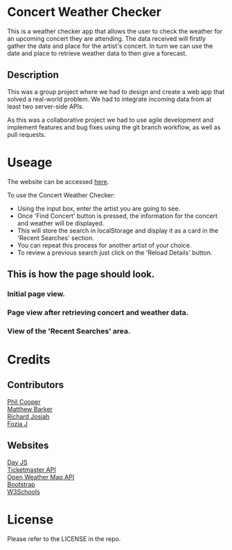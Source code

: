 # Concert Weather Checker

This is a weather checker app that allows the user to check the weather for an upcoming concert they are attending. The data received will firstly gather the date and place for the artist's concert. In turn we can use the date and place to retrieve weather data to then give a forecast.

## Description

This was a group project where we had to design and create a web app that solved a real-world problem. We had to integrate incoming data from at least two server-side APIs.

As this was a collaborative project we had to use agile development and implement features and bug fixes using the git branch workflow, as well as pull requests.

# Useage

The website can be accessed [here](https://philc7.github.io/is-it-dry/).

To use the Concert Weather Checker:

- Using the input box, enter the artist you are going to see.
- Once 'Find Concert' button is pressed, the information for the concert and weather will be displayed.
- This will store the search in localStorage and display it as a card in the 'Recent Searches' section.
- You can repeat this process for another artist of your choice.
- To review a previous search just click on the 'Reload Details' button.

## This is how the page should look.

### Initial page view.

### Page view after retrieving concert and weather data.

### View of the 'Recent Searches' area.

# Credits

## Contributors

[Phil Cooper](https://github.com/PhilC7)<br>
[Matthew Barker](https://github.com/mbarkz)<br>
[Richard Josiah](https://github.com/Richard105247908)<br>
[Fozia J](https://github.com/fj010101)

## Websites

[Day JS](https://day.js.org/) <br>
[Ticketmaster API](https://developer.ticketmaster.com)<br>
[Open Weather Map API](https://openweathermap.org/guide) <br>
[Bootstrap](https://getbootstrap.com/) <br>
[W3Schools](https://www.w3schools.com/)

# License

Please refer to the LICENSE in the repo.

